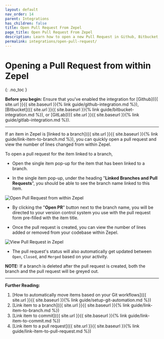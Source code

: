 ```yaml
---
layout: default
nav_order: 14
parent: Integrations
has_children: false
title: Open Pull Request From Zepel
page_title: Open Pull Request From Zepel
description: Learn how to open a new Pull Request in Github, Bitbucket, or Gitlab using Zepel's UI.
permalink: integrations/open-pull-request/
---
```

# Opening a Pull Request from within Zepel
{: .no_toc }

__Before you begin:__ Ensure that you've enabled the integration for [Github]({{ site.url }}{{ site.baseurl }}{% link guide/github-integration.md %}), [Bitbucket]({{ site.url }}{{ site.baseurl }}{% link guide/bitbucket-integration.md %}), or [GitLab]({{ site.url }}{{ site.baseurl }}{% link guide/gitlab-integration.md %}).

---

If an item in Zepel is [linked to a branch]({{ site.url }}{{ site.baseurl }}{% link guide/link-item-to-branch.md %}), you can quickly open a pull request and view the number of lines changed from within Zepel.

To open a pull request for the item linked to a branch,

- Open the single item pop-up for the item that has been linked to a branch.

- In the single item pop-up, under the heading "**Linked Branches and Pull Requests**", you should be able to see the branch name linked to this item.

![Open Pull Request from within Zepel](/guide/assets/uploads/zepel-open-pull-request.png "Open Pull Request")

- By clicking the "**Open PR**" button next to the branch name, you will be directed to your version control system you use with the pull request form pre-filled with the item title.

- Once the pull request is created, you can view the number of lines added or removed from your codebase within Zepel.

![View Pull Request in Zepel](/guide/assets/uploads/zepel-pull-request-opened.png "View Pull Request")

- The pull request's status will also automatically get updated between ```Open```, ```Closed```, and ```Merged``` based on your activity.

**NOTE:** If a branch is deleted after the pull request is created, both the branch and the pull request will be greyed out.

---

__Further Reading:__ 

1. [How to automatically move items based on your Git workflows]({{ site.url }}{{ site.baseurl }}{% link guide/setup-git-automation.md %})
1. [Link item to a branch]({{ site.url }}{{ site.baseurl }}{% link guide/link-item-to-branch.md %})
1. [Link item to commit]({{ site.url }}{{ site.baseurl }}{% link guide/link-item-to-commit.md %})
1. [Link item to a pull request]({{ site.url }}{{ site.baseurl }}{% link guide/link-item-to-pull-request.md %})